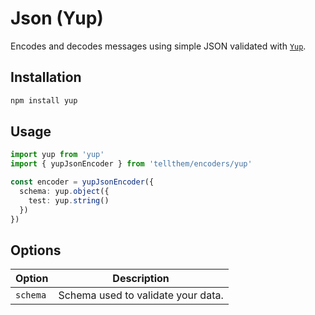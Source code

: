 # Json (Yup)

Encodes and decodes messages using simple JSON validated with [`Yup`](https://github.com/jquense/yup).

## Installation

```bash
npm install yup
```

## Usage

```ts
import yup from 'yup'
import { yupJsonEncoder } from 'tellthem/encoders/yup'

const encoder = yupJsonEncoder({
  schema: yup.object({
    test: yup.string()
  })
})
```

## Options


| Option   | Description                        |
|----------|------------------------------------|
| `schema` | Schema used to validate your data. |
